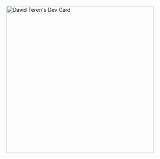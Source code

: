 <a href="https://app.daily.dev/davidteren"><img src="https://api.daily.dev/devcards/d5b8a5b910ec41adbaa98c621d96fe5f.png?r=pyf" width="400" alt="David Teren's Dev Card"/></a>
